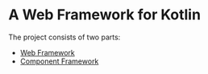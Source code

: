 # A Web Framework for Kotlin
The project consists of two parts:
- [Web Framework](src/main/kotlin/io/schinzel/components/README.md)
- [Component Framework](src/main/kotlin/io/schinzel/web/README.md)








